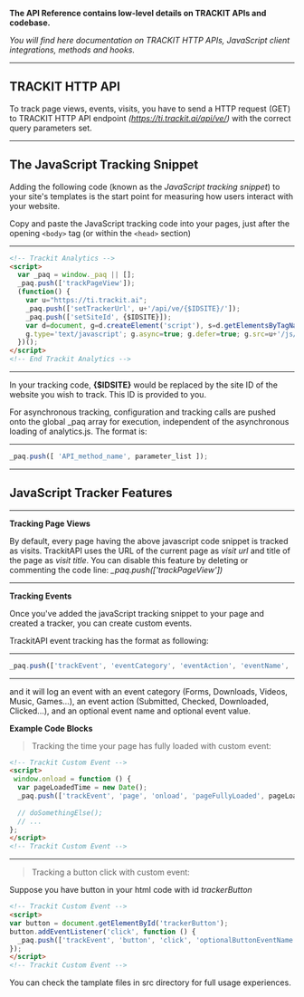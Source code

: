 **The API Reference contains low-level details on TRACKIT APIs and codebase.**

*You will find here documentation on TRACKIT HTTP APIs, JavaScript client integrations, methods and hooks.*

---

## TRACKIT HTTP API

To track page views, events, visits, you have to send a HTTP request (GET) to TRACKIT HTTP API endpoint *(https://ti.trackit.ai/api/ve/)* with the correct query parameters set.

---

## The JavaScript Tracking Snippet

Adding the following code (known as the *JavaScript tracking snippet*) to your site's templates is the start point for measuring how users interact with your website.

Copy and paste the JavaScript tracking code into your pages, just after the opening `<body>` tag (or within the `<head>` section)

---
```html
<!-- Trackit Analytics -->
<script>
  var _paq = window._paq || [];
  _paq.push(['trackPageView']);
  (function() {
    var u="https://ti.trackit.ai";
    _paq.push(['setTrackerUrl', u+'/api/ve/{$IDSITE}/']);
    _paq.push(['setSiteId', {$IDSITE}]);
    var d=document, g=d.createElement('script'), s=d.getElementsByTagName('script')[0];
    g.type='text/javascript'; g.async=true; g.defer=true; g.src=u+'/js/v1.0/analytics.js'; s.parentNode.insertBefore(g,s);
  })();
</script>
<!-- End Trackit Analytics -->
```
---

In your tracking code, **{$IDSITE}** would be replaced by the site ID of the website you wish to track. This ID is provided to you.

For asynchronous tracking, configuration and tracking calls are pushed onto the global _paq array for execution, independent of the asynchronous loading of analytics.js. The format is:

---
```javascript
_paq.push([ 'API_method_name', parameter_list ]);
```
---

## JavaScript Tracker Features

---
**Tracking Page Views**

By default, every page having the above javascript code snippet is tracked as visits. TrackitAPI uses the URL of the current page as _visit url_ and title of the page as _visit title_. You can disable this feature by deleting or commenting the code line: _\_paq.push(['trackPageView'])_

---
**Tracking Events**

Once you've added the javaScript tracking snippet to your page and created a tracker, you can create custom events.

TrackitAPI event tracking has the format as following:

---
```javascript
_paq.push(['trackEvent', 'eventCategory', 'eventAction', 'eventName', 'eventValue']);
```
---
and it will log an event with an event category (Forms, Downloads, Videos, Music, Games...), an event action (Submitted, Checked, Downloaded, Clicked...), and an optional event name and optional event value.

**Example Code Blocks**

> Tracking the time your page has fully loaded with custom event:

```html
<!-- Trackit Custom Event -->
<script>
 window.onload = function () {  
  var pageLoadedTime = new Date();
  _paq.push(['trackEvent', 'page', 'onload', 'pageFullyLoaded', pageLoadedTime.getTime()]);
  
  // doSomethingElse();
  // ...
};
</script>
<!-- Trackit Custom Event -->
```
---

> Tracking a button click with custom event:

Suppose you have button in your html code with id _trackerButton_

```html
<!-- Trackit Custom Event -->
<script>
var button = document.getElementById('trackerButton');
button.addEventListener('click', function () {
  _paq.push(['trackEvent', 'button', 'click', 'optionalButtonEventName', 'optionalButtonEventValue']);
});
</script>
<!-- Trackit Custom Event -->
```

You can check the tamplate files in src directory for full usage experiences.
